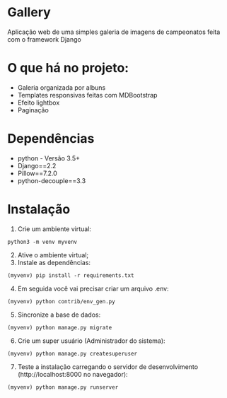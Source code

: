 # Gallery
Aplicação web de uma simples galeria de imagens de campeonatos feita com o framework Django

# O que há no projeto:
- Galeria organizada por albuns
- Templates responsivas feitas com MDBootstrap
- Efeito lightbox
- Paginação

# Dependências
- python - Versão 3.5+
- Django==2.2
- Pillow==7.2.0
- python-decouple==3.3

# Instalação
1. Crie um ambiente virtual:
```
python3 -m venv myvenv
```
2. Ative o ambiente virtual;
3. Instale as dependências:
```
(myvenv) pip install -r requirements.txt
```
4. Em seguida você vai precisar criar um arquivo .env:
```
(myvenv) python contrib/env_gen.py
```
5. Sincronize a base de dados:
```
(myvenv) python manage.py migrate
```
6. Crie um super usuário (Administrador do sistema):
```
(myvenv) python manage.py createsuperuser
```
7. Teste a instalação carregando o servidor de desenvolvimento (http://localhost:8000 no navegador):
```
(myvenv) python manage.py runserver
```